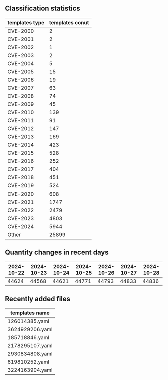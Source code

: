 ## Classification statistics
| templates type | templates conut | 
| --- | --- |
| CVE-2000 | 2 |
| CVE-2001 | 2 |
| CVE-2002 | 1 |
| CVE-2003 | 2 |
| CVE-2004 | 5 |
| CVE-2005 | 15 |
| CVE-2006 | 19 |
| CVE-2007 | 63 |
| CVE-2008 | 74 |
| CVE-2009 | 45 |
| CVE-2010 | 139 |
| CVE-2011 | 91 |
| CVE-2012 | 147 |
| CVE-2013 | 169 |
| CVE-2014 | 423 |
| CVE-2015 | 528 |
| CVE-2016 | 252 |
| CVE-2017 | 404 |
| CVE-2018 | 451 |
| CVE-2019 | 524 |
| CVE-2020 | 608 |
| CVE-2021 | 1747 |
| CVE-2022 | 2479 |
| CVE-2023 | 4803 |
| CVE-2024 | 5944 |
| Other | 25899 |
## Quantity changes in recent days
|2024-10-22 | 2024-10-23 | 2024-10-24 | 2024-10-25 | 2024-10-26 | 2024-10-27 | 2024-10-28|
|--- | ------ | ------ | ------ | ------ | ------ | ---|
|44624 | 44568 | 44621 | 44771 | 44793 | 44833 | 44836|
## Recently added files
| templates name | 
| --- |
| 126014385.yaml |
| 3624929206.yaml |
| 185718846.yaml |
| 2178295107.yaml |
| 2930834808.yaml |
| 619810252.yaml |
| 3224163904.yaml |
